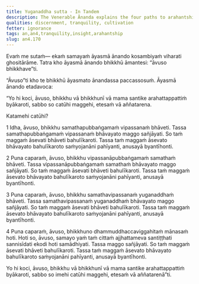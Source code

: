 ```yaml
---
title: Yuganaddha sutta - In Tandem
description: The Venerable Ānanda explains the four paths to arahantship.
qualities: discernment, tranquility, cultivation
fetter: ignorance
tags: an,an4,tranquility,insight,arahantship
slug: an4.170
---
```


Evaṁ me sutaṁ— ekaṁ samayaṁ āyasmā ānando kosambiyaṁ viharati ghositārāme. Tatra kho āyasmā ānando bhikkhū āmantesi: “āvuso bhikkhave”ti.

“Āvuso”ti kho te bhikkhū āyasmato ānandassa paccassosuṁ. Āyasmā ānando etadavoca:

“Yo hi koci, āvuso, bhikkhu vā bhikkhunī vā mama santike arahattappattiṁ byākaroti, sabbo so catūhi maggehi, etesaṁ vā aññatarena.

Katamehi catūhi?

1 Idha, āvuso, bhikkhu samathapubbaṅgamaṁ vipassanaṁ bhāveti. Tassa samathapubbaṅgamaṁ vipassanaṁ bhāvayato maggo sañjāyati. So taṁ maggaṁ āsevati bhāveti bahulīkaroti. Tassa taṁ maggaṁ āsevato bhāvayato bahulīkaroto saṁyojanāni pahīyanti, anusayā byantīhonti.

2 Puna caparaṁ, āvuso, bhikkhu vipassanāpubbaṅgamaṁ samathaṁ bhāveti. Tassa vipassanāpubbaṅgamaṁ samathaṁ bhāvayato maggo sañjāyati. So taṁ maggaṁ āsevati bhāveti bahulīkaroti. Tassa taṁ maggaṁ āsevato bhāvayato bahulīkaroto saṁyojanāni pahīyanti, anusayā byantīhonti.

3 Puna caparaṁ, āvuso, bhikkhu samathavipassanaṁ yuganaddhaṁ bhāveti. Tassa samathavipassanaṁ yuganaddhaṁ bhāvayato maggo sañjāyati. So taṁ maggaṁ āsevati bhāveti bahulīkaroti. Tassa taṁ maggaṁ āsevato bhāvayato bahulīkaroto saṁyojanāni pahīyanti, anusayā byantīhonti.

4 Puna caparaṁ, āvuso, bhikkhuno dhammuddhaccaviggahitaṁ mānasaṁ hoti. Hoti so, āvuso, samayo yaṁ taṁ cittaṁ ajjhattameva santiṭṭhati sannisīdati ekodi hoti samādhiyati. Tassa maggo sañjāyati. So taṁ maggaṁ āsevati bhāveti bahulīkaroti. Tassa taṁ maggaṁ āsevato bhāvayato bahulīkaroto saṁyojanāni pahīyanti, anusayā byantīhonti.

Yo hi koci, āvuso, bhikkhu vā bhikkhunī vā mama santike arahattappattiṁ byākaroti, sabbo so imehi catūhi maggehi, etesaṁ vā aññatarenā”ti.
